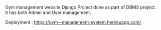 Gym management website
Django Project done as part of DBMS project. \
It has both Admin and User management.

Deployment : https://gym--management-system.herokuapp.com/
